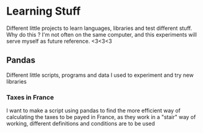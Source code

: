 # Learning Stuff

Different little projects to learn languages, libraries and test different stuff.
Why do this ? I'm not often on the same computer, and this experiments will serve myself as future reference. <3<3<3

## Pandas

Different little scripts, programs and data I used to experiment and try new libraries

### Taxes in France

I want to make a script using pandas to find the more efficient way of calculating the taxes to be payed in France, as they work in a "stair" way of working, different definitions and conditions are to be used


